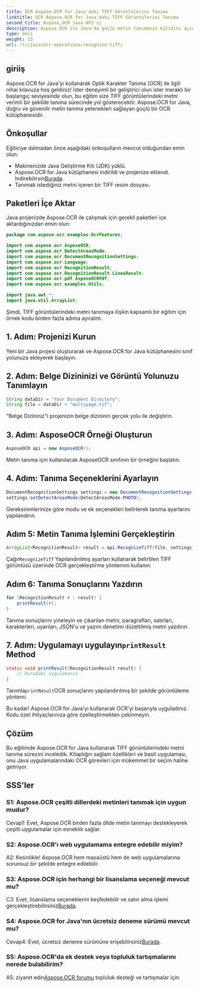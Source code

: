 ```yaml
---
title: OCR Aspose.OCR for Java'daki TIFF Görüntülerini Tanıma
linktitle: OCR Aspose.OCR for Java'daki TIFF Görüntülerini Tanıma
second_title: Aspose.OCR Java API'si
description: Aspose.OCR ile Java'da güçlü metin tanımanın kilidini açın. TIFF görüntülerindeki metni zahmetsizce tanıyın. Sorunsuz bir OCR deneyimi için hemen indirin.
type: docs
weight: 13
url: /tr/java/ocr-operations/recognize-tiff/
---
```

## giriiş

Aspose.OCR for Java'yı kullanarak Optik Karakter Tanıma (OCR) ile ilgili nihai kılavuza hoş geldiniz! İster deneyimli bir geliştirici olun ister meraklı bir başlangıç seviyesinde olun, bu eğitim size TIFF görüntülerindeki metni verimli bir şekilde tanıma sürecinde yol gösterecektir. Aspose.OCR for Java, doğru ve güvenilir metin tanıma yetenekleri sağlayan güçlü bir OCR kütüphanesidir.

## Önkoşullar

Eğiticiye dalmadan önce aşağıdaki önkoşulların mevcut olduğundan emin olun:

- Makinenizde Java Geliştirme Kiti (JDK) yüklü.
-  Aspose.OCR for Java kütüphanesi indirildi ve projenize eklendi. İndirebilirsin[Burada](https://releases.aspose.com/ocr/java/).
- Tanımak istediğiniz metni içeren bir TIFF resim dosyası.

## Paketleri İçe Aktar

Java projenizde Aspose.OCR ile çalışmak için gerekli paketleri içe aktardığınızdan emin olun:

```java
package com.aspose.ocr.examples.OcrFeatures;

import com.aspose.ocr.AsposeOCR;
import com.aspose.ocr.DetectAreasMode;
import com.aspose.ocr.DocumentRecognitionSettings;
import com.aspose.ocr.Language;
import com.aspose.ocr.RecognitionResult;
import com.aspose.ocr.RecognitionResult.LinesResult;
import com.aspose.ocr.pdf.AsposeOCRPdf;
import com.aspose.ocr.examples.Utils;

import java.awt.*;
import java.util.ArrayList;
```

Şimdi, TIFF görüntülerindeki metni tanımaya ilişkin kapsamlı bir eğitim için örnek kodu birden fazla adıma ayıralım.

## 1. Adım: Projenizi Kurun

Yeni bir Java projesi oluşturarak ve Aspose.OCR for Java kütüphanesini sınıf yolunuza ekleyerek başlayın.

## 2. Adım: Belge Dizininizi ve Görüntü Yolunuzu Tanımlayın

```java
String dataDir = "Your Document Directory";
String file = dataDir + "multipage.tif";
```

"Belge Dizininiz"i projenizin belge dizininin gerçek yolu ile değiştirin.

## 3. Adım: AsposeOCR Örneği Oluşturun

```java
AsposeOCR api = new AsposeOCR();
```

Metin tanıma için kullanılacak AsposeOCR sınıfının bir örneğini başlatın.

## 4. Adım: Tanıma Seçeneklerini Ayarlayın

```java
DocumentRecognitionSettings settings = new DocumentRecognitionSettings(2);
settings.setDetectAreasMode(DetectAreasMode.PHOTO);
```

Gereksinimlerinize göre modu ve ek seçenekleri belirterek tanıma ayarlarını yapılandırın.

## Adım 5: Metin Tanıma İşlemini Gerçekleştirin

```java
ArrayList<RecognitionResult> result = api.RecognizeTiff(file, settings);
```

 Çağır`RecognizeTiff` Yapılandırılmış ayarları kullanarak belirtilen TIFF görüntüsü üzerinde OCR gerçekleştirme yöntemini kullanın.

## Adım 6: Tanıma Sonuçlarını Yazdırın

```java
for (RecognitionResult r : result) {
    printResult(r);
}
```

Tanıma sonuçlarını yineleyin ve çıkarılan metni, paragrafları, satırları, karakterleri, uyarıları, JSON'u ve yazım denetimi düzeltilmiş metni yazdırın.

##  7. Adım: Uygulamayı uygulayın`printResult` Method

```java
static void printResult(RecognitionResult result) {
    // Buradaki uygulamanız
}
```

 Tanımla`printResult`OCR sonuçlarını yapılandırılmış bir şekilde görüntüleme yöntemi.

Bu kadar! Aspose.OCR for Java'yı kullanarak OCR'yi başarıyla uyguladınız. Kodu özel ihtiyaçlarınıza göre özelleştirmekten çekinmeyin.

## Çözüm

Bu eğitimde Aspose.OCR for Java kullanarak TIFF görüntülerindeki metni tanıma sürecini inceledik. Kitaplığın sağlam özellikleri ve basit uygulaması, onu Java uygulamalarındaki OCR görevleri için mükemmel bir seçim haline getiriyor.

## SSS'ler

### S1: Aspose.OCR çeşitli dillerdeki metinleri tanımak için uygun mudur?

Cevap1: Evet, Aspose.OCR birden fazla dilde metin tanımayı destekleyerek çeşitli uygulamalar için esneklik sağlar.

### S2: Aspose.OCR'ı web uygulamama entegre edebilir miyim?

A2: Kesinlikle! Aspose.OCR hem masaüstü hem de web uygulamalarına sorunsuz bir şekilde entegre edilebilir.

### S3: Aspose.OCR için herhangi bir lisanslama seçeneği mevcut mu?

 C3: Evet, lisanslama seçeneklerini keşfedebilir ve satın alma işlemi gerçekleştirebilirsiniz[Burada](https://purchase.aspose.com/buy).

### S4: Aspose.OCR for Java'nın ücretsiz deneme sürümü mevcut mu?

Cevap4: Evet, ücretsiz deneme sürümüne erişebilirsiniz[Burada](https://releases.aspose.com/).

### S5: Aspose.OCR'da ek destek veya topluluk tartışmalarını nerede bulabilirim?

 A5: ziyaret edin[Aspose.OCR forumu](https://forum.aspose.com/c/ocr/16) topluluk desteği ve tartışmalar için.